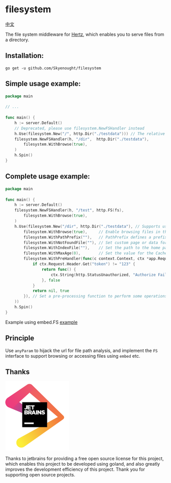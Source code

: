# filesystem

[中文](./README.md)

The file system middleware for [Hertz](https://github.com/cloudwego/hertz), which enables you to serve files from a directory.

## Installation:

```shell
go get -u github.com/Skyenought/filesystem
```

## Simple usage example:

```go
package main

// ...

func main() {
	h := server.Default()
	// Deprecated, please use filesystem.NewFSHandler instead
	h.Use(filesystem.New("/", http.Dir("./testdata"))) // The relative path of the folder to be accessed
	filesystem.NewFSHandler(h, "/dir",  http.Dir("./testdata"),
		filesystem.WithBrowse(true),
	)
	h.Spin()
}
```

## Complete usage example:

```go
package main

func main() {
	h := server.Default()
	filesystem.NewFSHandler(h, "/test", http.FS(fs),
		filesystem.WithBrowse(true),
	)
	h.Use(filesystem.New("/dir", http.Dir("./testdata"), // Supports using embed.FS, that is, http.FS
		filesystem.WithBrowse(true),     // Enable browsing files in the directory, default is false
		filesystem.WithPathPrefix(""),   // PathPrefix defines a prefix to be added to a filepath when reading a file from the FileSystem. Use when using Go 1.16 embed.FS.
		filesystem.WithNotFoundFile(""), // Set custom page or data for the file that has not been accessed
		filesystem.WithIndexFile(""),    // Set the path to the home page content of the accessed setting directory
		filesystem.WithMaxAge(0),        // Set the value for the Cache-Control HTTP-header that is set on the file response. MaxAge is defined in seconds.
		filesystem.WithPreHandler(func(c context.Context, ctx *app.RequestContext) (func(), bool) {
			if ctx.Request.Header.Get("token") != "123" {
				return func() {
					ctx.String(http.StatusUnauthorized, "Authorize Fail!")
				}, false
			}
			return nil, true
		}), // Set a pre-processing function to perform some operations before accessing the file. If false is returned, the file will not be accessed.
	))
	h.Spin()
}
```

Example using embed.FS [example](./examples/main.go)

## Principle

Use `anyParam` to hijack the url for file path analysis, and implement the `FS` interface to support browsing or accessing files using `embed` etc.

## Thanks

<a href="https://www.jetbrains.com">
  <img src="./assets/jetbrains-logo.png" width="200" alt="JetBrains" />
</a>

Thanks to jetbrains for providing a free open source license for this project, which enables this project to be developed using goland, and also greatly improves the development efficiency of this project. Thank you for supporting open source projects.
